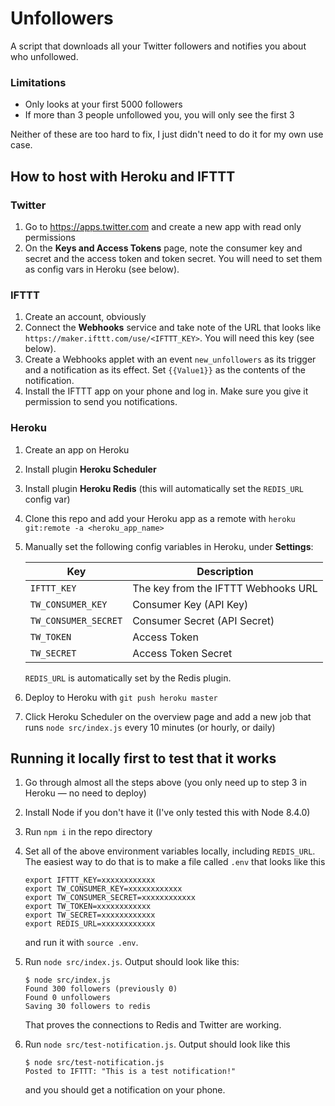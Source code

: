 # Unfollowers

A script that downloads all your Twitter followers and notifies you about who unfollowed.

### Limitations

* Only looks at your first 5000 followers
* If more than 3 people unfollowed you, you will only see the first 3

Neither of these are too hard to fix, I just didn't need to do it for my own use case.

## How to host with Heroku and IFTTT

### Twitter

1. Go to https://apps.twitter.com and create a new app with read only permissions
1. On the **Keys and Access Tokens** page, note the consumer key and secret and the access token and token secret. You will need to set them as config vars in Heroku (see below).

### IFTTT

1. Create an account, obviously
1. Connect the **Webhooks** service and take note of the URL that looks like `https://maker.ifttt.com/use/<IFTTT_KEY>`. You will need this key (see below).
1. Create a Webhooks applet with an event `new_unfollowers` as its trigger and a notification as its effect. Set `{{Value1}}` as the contents of the notification.
1. Install the IFTTT app on your phone and log in. Make sure you give it permission to send you notifications.

### Heroku

1. Create an app on Heroku
1. Install plugin **Heroku Scheduler**
1. Install plugin **Heroku Redis** (this will automatically set the `REDIS_URL` config var)
1. Clone this repo and add your Heroku app as a remote with `heroku git:remote -a <heroku_app_name>`
1. Manually set the following config variables in Heroku, under **Settings**:

    | Key  | Description |
    | ------------- | ------------- |
    | `IFTTT_KEY` | The key from the IFTTT Webhooks URL |
    | `TW_CONSUMER_KEY` | Consumer Key (API Key) |
    | `TW_CONSUMER_SECRET` | Consumer Secret (API Secret) |
    | `TW_TOKEN` | Access Token |
    | `TW_SECRET` | Access Token Secret  |
    
    `REDIS_URL` is automatically set by the Redis plugin.
1. Deploy to Heroku with `git push heroku master`
1. Click Heroku Scheduler on the overview page and add a new job that runs `node src/index.js` every 10 minutes (or hourly, or daily)


## Running it locally first to test that it works

1. Go through almost all the steps above (you only need up to step 3 in Heroku — no need to deploy)
1. Install Node if you don't have it (I've only tested this with Node 8.4.0)
1. Run `npm i` in the repo directory
1. Set all of the above environment variables locally, including `REDIS_URL`. The easiest way to do that is to make a file called `.env` that looks like this

    ```
    export IFTTT_KEY=xxxxxxxxxxxx
    export TW_CONSUMER_KEY=xxxxxxxxxxxx
    export TW_CONSUMER_SECRET=xxxxxxxxxxxx
    export TW_TOKEN=xxxxxxxxxxxx
    export TW_SECRET=xxxxxxxxxxxx
    export REDIS_URL=xxxxxxxxxxxx
    ```
    and run it with `source .env`.
1. Run `node src/index.js`. Output should look like this:

    ```
    $ node src/index.js
    Found 300 followers (previously 0)
    Found 0 unfollowers
    Saving 30 followers to redis
    ```
    That proves the connections to Redis and Twitter are working.
1. Run `node src/test-notification.js`. Output should look like this

    ```
    $ node src/test-notification.js
    Posted to IFTTT: "This is a test notification!"
    ```
    and you should get a notification on your phone.
